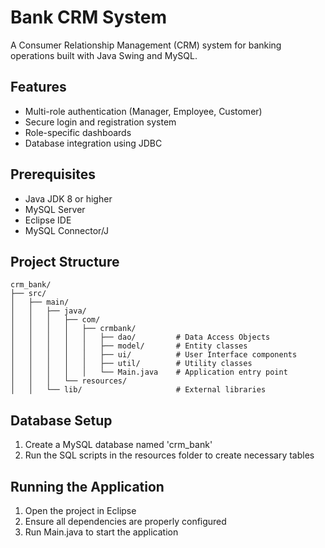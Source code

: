 # Bank CRM System

A Consumer Relationship Management (CRM) system for banking operations built with Java Swing and MySQL.

## Features
- Multi-role authentication (Manager, Employee, Customer)
- Secure login and registration system
- Role-specific dashboards
- Database integration using JDBC

## Prerequisites
- Java JDK 8 or higher
- MySQL Server
- Eclipse IDE
- MySQL Connector/J

## Project Structure
```
crm_bank/
├── src/
│   ├── main/
│   │   ├── java/
│   │   │   ├── com/
│   │   │   │   ├── crmbank/
│   │   │   │   │   ├── dao/         # Data Access Objects
│   │   │   │   │   ├── model/       # Entity classes
│   │   │   │   │   ├── ui/          # User Interface components
│   │   │   │   │   ├── util/        # Utility classes
│   │   │   │   │   └── Main.java    # Application entry point
│   │   │   └── resources/
│   │   └── lib/                     # External libraries
```

## Database Setup
1. Create a MySQL database named 'crm_bank'
2. Run the SQL scripts in the resources folder to create necessary tables

## Running the Application
1. Open the project in Eclipse
2. Ensure all dependencies are properly configured
3. Run Main.java to start the application 
